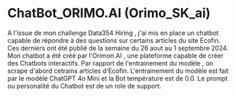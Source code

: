 # ChatBot_ORIMO.AI (Orimo_SK_ai)
A l'issue de mon challenge Data354 Hiring , j'ai mis en place un chatbot capable de répondre à des questions sur certains articles du site Ecofin. 
Ces derniers ont été publié de la semaine du 26 aout au 1 septembre 2024. 
Mon chatbot a été créé par l'Orimon.AI , une plateforme capable de créer des Chatbots interactifs.
Par rapport de l'entrainement du modèle , on scrape d'abord cetrains articles d'Ecofin. 
L'entrainement du modèle est fait par le modèle ChatGPT 4o Mini et la Bot température est de 0.0.
Le prompt ou personalité du Chatbot est de un role de support.



